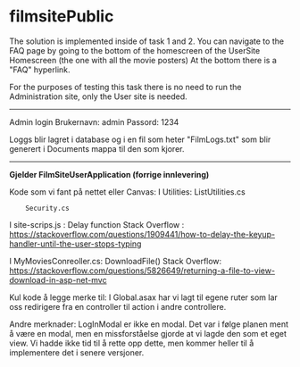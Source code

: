 # filmsitePublic
The solution is implemented inside of task 1 and 2. 
You can navigate to the FAQ page by going to the bottom of the homescreen of the UserSite Homescreen (the one with all the movie posters)
At the bottom there is a "FAQ" hyperlink.

For the purposes of testing this task there is no need to run the Administration site, only the User site is needed.

------------------------------------------------

Admin login
Brukernavn: admin
Passord: 1234

Loggs blir lagret i database og i en fil som heter "FilmLogs.txt" som blir generert i Documents mappa til den som kjorer.

------------------------------------------------

**Gjelder FilmSiteUserApplication (forrige innlevering)**

Kode som vi fant på nettet eller Canvas:
I Utilities:
	ListUtilities.cs

		Security.cs



I site-scrips.js
:	Delay function		Stack Overflow
: https://stackoverflow.com/questions/1909441/how-to-delay-the-keyup-handler-until-the-user-stops-typing

I MyMoviesConreoller.cs: DownloadFile()		Stack Overflow: https://stackoverflow.com/questions/5826649/returning-a-file-to-view-download-in-asp-net-mvc


Kul kode å legge merke til:
I Global.asax har vi lagt til egene ruter som lar oss redirigere fra en controller til action i andre controllere.


Andre merknader:
LogInModal er ikke en modal. Det var i følge planen ment å være en modal, men en missforståelse gjorde at vi lagde den som et eget view.
Vi hadde ikke tid til å rette opp dette, men kommer heller til å implementere det i senere versjoner.
